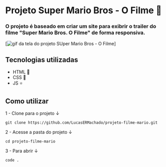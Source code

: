 # Projeto Super Mario Bros - O Filme 🍄

### O projeto é baseado em criar um site para exibrir o trailer do filme "Super Mario Bros. O Filme" de forma responsiva.

[<img src="./demonstracao.gif" alt="gif da tela do projeto SUper Mario Bros - O Filme">]

## Tecnologias utilizadas

- HTML 🏰
- CSS 👻
- JS ⭐

## Como utilizar 

1 - Clone para o projeto ↓ 
     
```
git clone https://github.com/LucasERMachado/projeto-filme-mario.git
```

2 - Acesse a pasta do projeto ↓ 

```
cd projeto-filme-mario
```

3 - Para abrir ↓ 

```
code .
```
